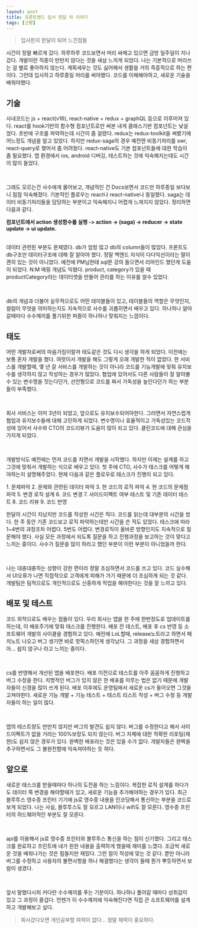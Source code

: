 ```yaml
---
layout: post
title: 프론트엔드 입사 한달 차 이야기
tags: [근황]
---
```


> 입사한지 한달이 되어 느낀점들

<p>
시간이 정말 빠르게 갔다. 하루하루 코드보면서 머리 싸매고 있으면 금방 일주일이 지나갔다. 개발이란 직종이 만만치 않다는 것을 새삼 느끼게 되었다. 나는 기본적으로 머리쓰는 걸 별로 좋아하지 않는다.
계획세우는 것도 싫어해서 생활을 거의 즉흥적으로 하는 편이다. 그런데 입사하고 하루종일 머리를 써야했다. 코드를 이해해야하고, 새로운 기술을 배워야했다.
</p>

## 기술

<p>
사내코드는 js + react(v16), react-native + redux + graphQL 등으로 이루어져 있다. react를 hook기반의 함수형 컴포넌트로만 써본 내게 클래스기반 컴포넌트는 낯설었다. 초반에 구조를 파악하는데 시간이 좀 걸렸다.
redux는 redux-toolkit을 써봤기에 어느정도 개념을 알고 있었다. 하지만 redux-saga의 경우 예전엔 비동기처리를 swr, react-query로 했어서 좀 어려웠다. react-native도 기본 컴포넌트들에 대한 학습이 좀 필요했다. 앱 환경에서 ios, android 디버깅, 테스트하는 것에 익숙해지는데도 시간이 많이 들었다. 
</p><br/>
<p>
그래도 모르는건 사수에게 물어보고, 개념적인 건 Docs보면서 코드만 하루종일 보다보니 점점 익숙해졌다.
기본적인 플로우는 react나 react-native나 동일했다. saga는 데이터 비동기처리들을 담당하는 부분이고 익숙해지니 어렵게 느껴지지 않았다. 정리하면 다음과 같다.</p>
<b>컴포넌트에서 action 생성함수를 실행 -> action -> (saga) -> reducer -> state update -> ui update. </b><br/><br/>
<p>
데이터 관련된 부분도 문제였다. db가 엄청 많고 db의 column들이 많았다. 프론트도 db구조만 데이터구조에 대해 잘 알아야 했다. 정말 백엔드 지식이 다다익선이라는 말이 괜히 있는 것이 아니었다. 예전에 PM님한테 sql문 강의 들으면서 리마인드 했던게 도움이 되었다. N:M 매핑 개념도 익혔다. product, category가 있을 때 productCategory라는 데이터셋을 만들어 관리를 하는 이유를 알수 있었다.</p><br/>
<p>db의 개념과 더불어 실무적으로도 어떤 테이블들이 있고, 테이블들의 역할은 무엇인지, 컬럼이 무엇을 의미하는지도 지속적으로 사수를 괴롭히면서 배우고 있다. 하나하나 알아갈때마다 수수께끼를 풀기위한 퍼즐이 하나하나 맞춰지는 느낌이다.</p>

## 태도

<p>
어떤 개발자로써의 마음가짐이랄까 태도같은 것도 다시 생각을 하게 되었다. 이전에는 보통 혼자 개발을 했다. 여럿이서 개발을 해도 그렇게 오래 개발한 적이 없었다. 한 서비스를 개발할때, 몇 년 갈 서비스를 개발하는 것이 아니라 코드를 기능개발에 맞춰 유지보수를 생각하지 않고 작성하는 경우가 많았다. 협업에 있어서도 다른 사람들이 잘 알아볼 수 있는 변수명을 짓는다던가, 선언형으로 코드를 짜서 가독성을 높인다던가 하는 부분들이 부족했다.
</p><br/>
<p>회사 서비스는 이미 3년이 되었고, 앞으로도 유지보수되어야한다. 그러면서 자연스럽게 협업과 유지보수들에 대해 고민하게 되었다. 변수명이나 효율적이고 가독성있는 코드작성에 있어서 사수와 CTO의 코드리뷰가 도움이 많이 되고 있다. 클린코드에 대해 관심을 가지게 되었다.</p><br/>
<p>
개발방식도 예전에는 먼저 코드를 치면서 개발을 시작했다. 하지만 이제는 설계를 하고 그것에 맞춰서 개발하는 식으로 배우고 있다. 첫 주에 CTO, 사수가 태스크를 어떻게 해야하는지 설명해주었다. 현재 다음과 같은 플로우로 태스크가 진행이 되고 있다.
</p>
1. 문제파악
2. 문제와 관련된 데이터 파악
3. 현 코드의 로직 파악
4. 현 코드의 문제점 파악
5. 변경 로직 설계
6. 코드 변경
7. 사이드이펙트 여부 테스트 및 기존 데이터 테스트
8. 코드 리뷰
9. 코드 반영
<p>한달의 시간이 지났지만 코드를 작성한 시간은 적다. 코드를 읽는데 대부분의 시간을 썼다. 한 주 동안 기존 코드보고 로직 파악하는데만 시간을 쓴 적도 있었다. 태스크에 따라 1~4번의 과정조차 어렵다. 5번도 어렵다. 변경로직이 올바른 방향인지도 지속적으로 질문해야 했다. 사실 모든 과정에서 되도록 질문을 하고 진행과정을 보고하는 것이 맞다고 느끼는 중이다. 사수가 질문을 많이 하라고 했던 부분이 이런 부분이 아니었을까 한다.</p>
<br/>
<p>
나는 대충대충하는 성향이 강한 편이라 정말 조심하면서 코드를 쓰고 있다. 코드 실수해서 UI오류가 나면 직접적으로 고객에게 피해가 가기 때문에 더 조심하게 되는 것 같다. 개발팀은 팀적으로도 개인적으로도 신중하게 작업을 해야한다는 것을 잘 느끼고 있다.
</p>

## 배포 및 테스트

<p>코드 외적으로도 배우는 점들이 있다. 우리 회사는 앱을 한 주에 한번정도로 업데이트를 하는데, 이 배포주기에 맞춰 태스크를 진행한다. 배포 전 테스트, 배포 후 cs 반영 등 소프트웨어 개발의 사이클을 경험하고 있다. 예전에 LoL할때, release노트라고 하면서 패치노트 나오고 버그 생기면 바로 핫픽스하던게 생각났다. 그 과정을 새삼 경험하면서 아... 쉽지 않구나 라고 느끼는 중이다.</p><br/>
<p>
cs를 반영해서 개선된 앱을 배포한다. 배포 이전으로 테스트를 아주 꼼꼼하게 진행하고 버그 수정을 한다. 치명적인 버그가 있지 않은 한 배포를 미루는 법은 없기 때문에 개발자들이 신경을 많이 쓰게 된다. 배포 이후에도 운영팀에서 새로운 cs가 들어오면 그것을 고쳐야한다. 새로운 기능 개발 + 기능 테스트 + 테스트 리스트 작성 + 버그 수정 등 개발자들이 하는 일이 많다.
</p><br/>
<p>
앱의 테스트량도 만만치 않지만 버그의 발견도 쉽지 않다. 버그를 수정한다고 해서 사이드이펙트가 없을 거라는 100%보장도 되지 않는다. 버그 자체에 대한 적확한 리포팅(재현)도 쉽지 않은 경우가 있다. 완벽한 배포라는 것은 있을 수가 없다. 개발자들은 완벽을 추구하면서도 그 불완전함에 익숙져야하는 듯 하다.
</p>

## 앞으로

<p>
새로운 태스크를 받을때마다 하나의 도전을 하는 느낌이다. 복잡한 로직 설계를 하다가도 데이터 쪽 변경을 해야할때가 있고, 새로운 기능을 추가해야하는 경우가 있다. 최근 블루투스 영수증 프린터 기기에 js로 영수증 내용을 인코딩해서 통신하는 부분을 코드로 보게 되었다. 나는 사실, 블루투스도 잘 모르고 LAN이나 wifi도 잘 모른다. 영수증 프린터의 하드웨어적인 부분도 잘 모른다. 
</p><br/>
<p>api를 이용해서 js로 영수증 프린터와 블루투스 통신을 하는 점이 신기했다. 그리고 태스크를 완료하고 프린트에 내가 원한 내용을 출력하게 했을때 재미를 느꼈다. 조금씩 새로운 것을 배워나가는 것은 힘들지만 재밌다. 그런 점이 적성에 맞는 것 같다. 뿐만 아니라 버그를 수정하고 사용자의 불편사항을 하나 해결했다는 생각이 들때 뭔가 뿌듯하면서 보람이 생겼다.</p><br/>
<p>앞서 말했다시피 커다란 수수께끼를 푸는 기분이다. 하나하나 풀어갈 때마다 성취감이 있고 그 과정이 즐겁다. 언젠가 이 수수께끼에 익숙해진다면 직접 큰 소프트웨어를 설계하고 개발해보고 싶다.</p>

> 회사갔다오면 개인공부할 여력이 없다... 정말 체력이 중요하다.
